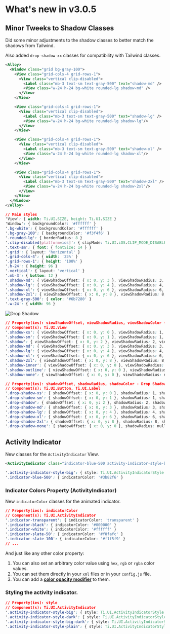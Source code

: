 # What's new in v3.0.5

## Minor Tweeks to Shadow Classes
Did some minor adjustments to the shadow classes to better match the shadows from Tailwind.

Also added `drop-shadow-xx` classes for compatibility with Tailwind classes.

```xml
<Alloy>
  <Window class="grid bg-gray-100">
    <View class="grid-cols-4 grid-rows-1">
      <View class="vertical clip-disabled">
        <Label class="mb-3 text-sm text-gray-500" text="shadow-md" />
        <View class="w-24 h-24 bg-white rounded-lg shadow-md" />
      </View>
    </View>

    <View class="grid-cols-4 grid-rows-1">
      <View class="vertical clip-disabled">
        <Label class="mb-3 text-sm text-gray-500" text="shadow-lg" />
        <View class="w-24 h-24 bg-white rounded-lg shadow-lg"/>
      </View>
    </View>

    <View class="grid-cols-4 grid-rows-1">
      <View class="vertical clip-disabled">
        <Label class="mb-3 text-sm text-gray-500" text="shadow-xl" />
        <View class="w-24 h-24 bg-white rounded-lg shadow-xl"/>
      </View>
    </View>

    <View class="grid-cols-4 grid-rows-1">
      <View class="vertical clip-disabled">
        <Label class="mb-3 text-sm text-gray-500" text="shadow-2xl" />
        <View class="w-24 h-24 bg-white rounded-lg shadow-2xl"/>
      </View>
    </View>
  </Window>
</Alloy>
```

```css
// Main styles
'View': { width: Ti.UI.SIZE, height: Ti.UI.SIZE }
'Window': { backgroundColor: '#ffffff' }
'.bg-white': { backgroundColor: '#ffffff' }
'.bg-gray-100': { backgroundColor: '#f3f4f6' }
'.rounded-lg': { borderRadius: 8 }
'.clip-disabled[platform=ios]': { clipMode: Ti.UI.iOS.CLIP_MODE_DISABLED }
'.text-sm': { font: { fontSize: 14 } }
'.grid': { layout: 'horizontal' }
'.grid-cols-4': { width: '25%' }
'.grid-rows-1': { height: '100%' }
'.h-24': { height: 96 }
'.vertical': { layout: 'vertical' }
'.mb-3': { bottom: 12 }
'.shadow-md': { viewShadowOffset: { x: 0, y: 3 }, viewShadowRadius: 3, viewShadowColor: '#59000000' }
'.shadow-lg': { viewShadowOffset: { x: 0, y: 4 }, viewShadowRadius: 4, viewShadowColor: '#59000000' }
'.shadow-xl': { viewShadowOffset: { x: 0, y: 6 }, viewShadowRadius: 6, viewShadowColor: '#59000000' }
'.shadow-2xl': { viewShadowOffset: { x: 0, y: 8 }, viewShadowRadius: 8, viewShadowColor: '#59000000' }
'.text-gray-500': { color: '#6b7280' }
'.w-24': { width: 96 }
```

![Drop Shadow](../images/shadow.png)

```css
// Property(ies): viewShadowOffset, viewShadowRadius, viewShadowColor - Box Shadow in Tailwind
// Component(s): Ti.UI.View
'.shadow-xs': { viewShadowOffset: { x: 0, y: 0 }, viewShadowRadius: 1, viewShadowColor: '#59000000' }
'.shadow-sm': { viewShadowOffset: { x: 0, y: 1 }, viewShadowRadius: 1, viewShadowColor: '#59000000' }
'.shadow': { viewShadowOffset: { x: 0, y: 2 }, viewShadowRadius: 2, viewShadowColor: '#59000000' }
'.shadow-md': { viewShadowOffset: { x: 0, y: 3 }, viewShadowRadius: 3, viewShadowColor: '#59000000' }
'.shadow-lg': { viewShadowOffset: { x: 0, y: 4 }, viewShadowRadius: 4, viewShadowColor: '#59000000' }
'.shadow-xl': { viewShadowOffset: { x: 0, y: 6 }, viewShadowRadius: 6, viewShadowColor: '#59000000' }
'.shadow-2xl': { viewShadowOffset: { x: 0, y: 8 }, viewShadowRadius: 8, viewShadowColor: '#59000000' }
'.shadow-inner': { viewShadowOffset: { x: 0, y: 0 }, viewShadowRadius: null, viewShadowColor: null }
'.shadow-outline': { viewShadowOffset: { x: 0, y: 0 }, viewShadowRadius: 2, viewShadowColor: '#59000000' }
'.shadow-none': { viewShadowOffset: { x: 0, y: 0 }, viewShadowRadius: null, viewShadowColor: null }

// Property(ies): shadowOffset, shadowRadius, shadowColor - Drop Shadow in Tailwind
// Component(s): Ti.UI.Button, Ti.UI.Label
'.drop-shadow-xs': { shadowOffset: { x: 0, y: 0 }, shadowRadius: 1, shadowColor: '#59000000' }
'.drop-shadow-sm': { shadowOffset: { x: 0, y: 1 }, shadowRadius: 1, shadowColor: '#59000000' }
'.drop-shadow': { shadowOffset: { x: 0, y: 2 }, shadowRadius: 2, shadowColor: '#59000000' }
'.drop-shadow-md': { shadowOffset: { x: 0, y: 3 }, shadowRadius: 3, shadowColor: '#59000000' }
'.drop-shadow-lg': { shadowOffset: { x: 0, y: 4 }, shadowRadius: 4, shadowColor: '#59000000' }
'.drop-shadow-xl': { shadowOffset: { x: 0, y: 6 }, shadowRadius: 6, shadowColor: '#59000000' }
'.drop-shadow-2xl': { shadowOffset: { x: 0, y: 8 }, shadowRadius: 8, shadowColor: '#59000000' }
'.drop-shadow-none': { shadowOffset: { x: 0, y: 0 }, shadowRadius: null, shadowColor: null }
```

## Activity Indicator
New classes for the `ActivityIndicator` View.

```xml
<ActivityIndicator class="indicator-blue-500 activity-indicator-style-big" message="Greetings..." id="activityIndicator" />
```

```css
'.activity-indicator-style-big': { style: Ti.UI.ActivityIndicatorStyle.BIG }
'.indicator-blue-500': { indicatorColor: '#3b82f6' }
```

### Indicator Colors Property (ActivityIndicator)
New `indicatorColor` classes for the animated indicator.

```css
// Property(ies): indicatorColor
// Component(s): Ti.UI.ActivityIndicator
'.indicator-transparent': { indicatorColor: 'transparent' }
'.indicator-black': { indicatorColor: '#000000' }
'.indicator-white': { indicatorColor: '#ffffff' }
'.indicator-slate-50': { indicatorColor: '#f8fafc' }
'.indicator-slate-100': { indicatorColor: '#f1f5f9' }
// ...
```

And just like any other color property:
1. You can also set an arbitrary color value using `hex`, `rgb` or `rgba` color values.
2. You can set them directly in your `xml` files or in your `config.js` file.
3. You can add a **[color opacity modifier](https://github.com/macCesar/purgeTSS/blob/master/docs/whats-new/v3.0.4.md#color-opacity-modifiers)** to them.

### Styling the activity indicator.

```css
// Property(ies): style
// Component(s): Ti.UI.ActivityIndicator
'.activity-indicator-style-big': { style: Ti.UI.ActivityIndicatorStyle.BIG }
'.activity-indicator-style-dark': { style: Ti.UI.ActivityIndicatorStyle.DARK }
'.activity-indicator-style-big-dark': { style: Ti.UI.ActivityIndicatorStyle.BIG_DARK }
'.activity-indicator-style-plain': { style: Ti.UI.ActivityIndicatorStyle.PLAIN }
```
